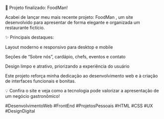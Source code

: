 🚀 Projeto finalizado: FoodMan!

Acabei de lançar meu mais recente projeto: FoodMan
, um site desenvolvido para apresentar de forma elegante e organizada um restaurante fictício.

✨ Principais destaques:

Layout moderno e responsivo para desktop e mobile

Seções de “Sobre nós”, cardápio, chefs, eventos e contato

Design limpo e atrativo, priorizando a experiência do usuário

Este projeto reforça minha dedicação ao desenvolvimento web e à criação de interfaces funcionais e bonitas.

💡 Confira o site e veja como a tecnologia pode valorizar a apresentação de um negócio gastronômico!

#DesenvolvimentoWeb #FrontEnd #ProjetosPessoais #HTML #CSS #UX #DesignDigital
